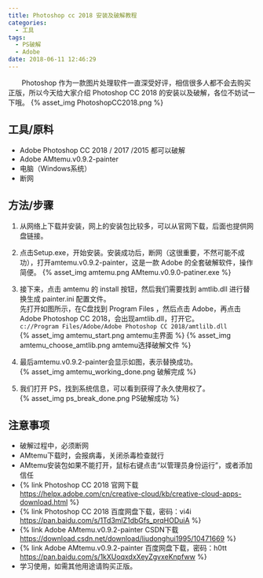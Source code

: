 ```yaml
---
title: Photoshop cc 2018 安装及破解教程
categories:
  - 工具
tags:
  - PS破解
  - Adobe
date: 2018-06-11 12:46:29
---
```

&#160; &#160; &#160; &#160;Photoshop 作为一款图片处理软件一直深受好评，相信很多人都不会去购买正版，所以今天给大家介绍 Photoshop CC 2018 的安装以及破解，各位不妨试一下哦。
{% asset_img PhotoshopCC2018.png %}
<!-- more -->


## 工具/原料
* Adobe Photoshop CC 2018 / 2017 /2015 都可以破解  
* Adobe AMtemu.v0.9.2-painter  
* 电脑（Windows系统）  
* 断网  
  
## 方法/步骤
1. 从网络上下载并安装，网上的安装包比较多，可以从官网下载，后面也提供网盘链接。  
<!-- ![安装程序启动页](./Photoshop-cc-2018-安装及破解教程/ps_install_start.png) -->
  
2. 点击Setup.exe，开始安装。安装成功后，断网（这很重要，不然可能不成功），打开amtemu.v0.9.2-painter，这是一款 Adobe 的全套破解软件，操作简便。
{% asset_img amtemu.png AMtemu.v0.9.0-patiner.exe %}

3. 接下来，点击 amtemu 的 install 按钮，然后我们需要找到 amtlib.dll 进行替换生成 painter.ini 配置文件。  
先打开如图所示，在C盘找到 Program Files ，然后点击 Adobe，再点击 Adobe Photoshop CC 2018，会出现amtlib.dll，打开它。  
`c://Program Files/Adobe/Adobe Photoshop CC 2018/amtlilb.dll`  
{% asset_img amtemu_start.png amtemu主界面 %}
{% asset_img amtemu_choose_amtlib.png amtemu选择破解文件 %}


4. 最后amtemu.v0.9.2-painter会显示如图，表示替换成功。  
{% asset_img amtemu_working_done.png 破解完成 %}

5. 我们打开 PS，找到系统信息，可以看到获得了永久使用权了。  
{% asset_img ps_break_done.png PS破解成功 %}


## 注意事项
* 破解过程中，必须断网
* AMtemu下载时，会报病毒，关闭杀毒检查就行
* AMtemu安装包如果不能打开，鼠标右键点击“以管理员身份运行”，或者添加信任
* {% link Photoshop CC 2018 官网下载 https://helpx.adobe.com/cn/creative-cloud/kb/creative-cloud-apps-download.html %}
* {% link Photoshop CC 2018 百度网盘下载，密码：vi4i https://pan.baidu.com/s/1Td3mlZ1dbGfs_prqHODuiA %}
* {% link Adobe AMtemu.v0.9.2-painter CSDN下载 https://download.csdn.net/download/liudonghui1995/10471669 %}
* {% link Adobe AMtemu.v0.9.2-painter 百度网盘下载，密码：h0tt https://pan.baidu.com/s/1kXUoqxdxXeyZgvxeKnpfww %}
* 学习使用，如需其他用途请购买正版。